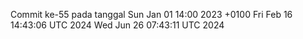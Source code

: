 Commit ke-55 pada tanggal Sun Jan 01 14:00 2023 +0100
Fri Feb 16 14:43:06 UTC 2024
Wed Jun 26 07:43:11 UTC 2024
